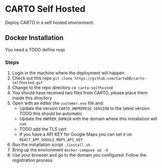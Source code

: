 # CARTO Self Hosted

Deploy CARTO in a self hosted environment.

## Docker Installation

You need a TODO define reqs

### Steps

1. Login in the machine where the deployment will happen
2. Check out this repo `git clone https://github.com/CartoDB/carto-selfhosted.git`
3. Change to the repo directory `cd carto-selfhosted`
4. You should have received two files from CARTO, please place them inside this directory
5. Open with an editor the `customer.env` file and:
    - Update the version `CARTO_ONPREMISE_VERSION` to the latest version TODO this should be automatic
    - Update the `ONPREM_DOMAIN` with the domain where this installation will run
    - TODO add the TLS cert
    - If you have a API KEY for Google Maps you can set it on `REACT_APP_GOOGLE_MAPS_API_KEY`
6. Run the installation script `./install.sh`
7. Bring up the environment `docker-compose up -d`
8. Use your browser and go to the domain you configured. Follow the registration process
